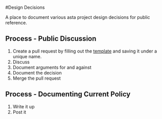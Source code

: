 #Design Decisions

A place to document various asta project design decisions for public reference.

## Process - Public Discussion

1. Create a pull request by filling out the [template](TEMPLATE.md) and saving it under a unique name.
1. Discuss
1. Document arguments for and against
1. Document the decision
1. Merge the pull request

## Process - Documenting Current Policy

1. Write it up
1. Post it
